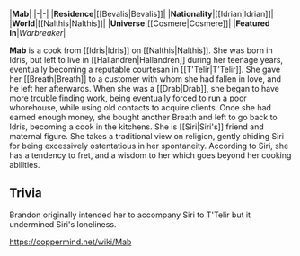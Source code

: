 |**Mab**|
|-|-|
|**Residence**|[[Bevalis\|Bevalis]]|
|**Nationality**|[[Idrian\|Idrian]]|
|**World**|[[Nalthis\|Nalthis]]|
|**Universe**|[[Cosmere\|Cosmere]]|
|**Featured In**|*Warbreaker*|

**Mab** is a cook from [[Idris\|Idris]] on [[Nalthis\|Nalthis]].
She was born in Idris, but left to live in [[Hallandren\|Hallandren]] during her teenage years, eventually becoming a reputable courtesan in [[T'Telir\|T'Telir]]. She gave her [[Breath\|Breath]] to a customer with whom she had fallen in love, and he left her afterwards. When she was a [[Drab\|Drab]], she began to have more trouble finding work, being eventually forced to run a poor whorehouse, while using old contacts to acquire clients. Once she had earned enough money, she bought another Breath and left to go back to Idris, becoming a cook in the kitchens.
She is [[Siri\|Siri's]] friend and maternal figure. She takes a traditional view on religion, gently chiding Siri for being excessively ostentatious in her spontaneity. According to Siri, she has a tendency to fret, and a wisdom to her which goes beyond her cooking abilities.

## Trivia
Brandon originally intended her to accompany Siri to T'Telir but it undermined Siri's loneliness.


https://coppermind.net/wiki/Mab
